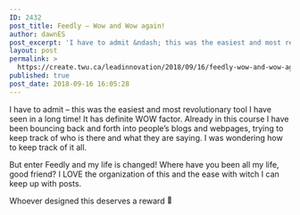 ```yaml
---
ID: 2432
post_title: Feedly – Wow and Wow again!
author: dawnES
post_excerpt: 'I have to admit &ndash; this was the easiest and most revolutionary tool I have seen in a long time! It has definite WOW factor. Already in this course I have been bouncing back and forth into people&rsquo;s blogs and [&hellip;]'
layout: post
permalink: >
  https://create.twu.ca/leadinnovation/2018/09/16/feedly-wow-and-wow-again/
published: true
post_date: 2018-09-16 16:05:28
---
```

I have to admit &#8211; this was the easiest and most revolutionary tool I have seen in a long time! It has definite WOW factor. Already in this course I have been bouncing back and forth into people&#8217;s blogs and webpages, trying to keep track of who is there and what they are saying. I was wondering how to keep track of it all.

But enter Feedly and my life is changed! Where have you been all my life, good friend? I LOVE the organization of this and the ease with witch I can keep up with posts.

Whoever designed this deserves a reward <img src="https://s.w.org/images/core/emoji/11/72x72/1f642.png" alt="🙂" class="wp-smiley" style="height: 1em; max-height: 1em;" />